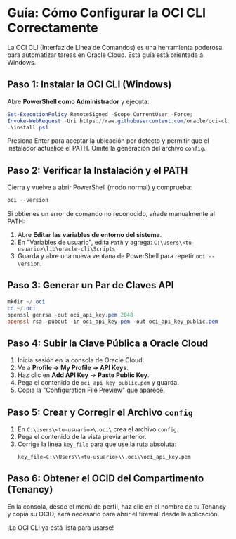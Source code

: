 # Guía: Cómo Configurar la OCI CLI Correctamente

La OCI CLI (Interfaz de Línea de Comandos) es una herramienta poderosa para automatizar tareas en Oracle Cloud. Esta guía está orientada a Windows.

## Paso 1: Instalar la OCI CLI (Windows)

Abre **PowerShell como Administrador** y ejecuta:

```powershell
Set-ExecutionPolicy RemoteSigned -Scope CurrentUser -Force;
Invoke-WebRequest -Uri https://raw.githubusercontent.com/oracle/oci-cli/master/scripts/install/install.ps1 -OutFile install.ps1;
.\install.ps1
```
Presiona Enter para aceptar la ubicación por defecto y permitir que el instalador actualice el PATH. Omite la generación del archivo `config`.

## Paso 2: Verificar la Instalación y el PATH

Cierra y vuelve a abrir PowerShell (modo normal) y comprueba:

```powershell
oci --version
```
Si obtienes un error de comando no reconocido, añade manualmente al PATH:

1. Abre **Editar las variables de entorno del sistema**.
2. En "Variables de usuario", edita `Path` y agrega:
   `C:\Users\<tu-usuario>\lib\oracle-cli\Scripts`
3. Guarda y abre una nueva ventana de PowerShell para repetir `oci --version`.

## Paso 3: Generar un Par de Claves API

```powershell
mkdir ~/.oci
cd ~/.oci
openssl genrsa -out oci_api_key.pem 2048
openssl rsa -pubout -in oci_api_key.pem -out oci_api_key_public.pem
```

## Paso 4: Subir la Clave Pública a Oracle Cloud

1. Inicia sesión en la consola de Oracle Cloud.
2. Ve a **Profile → My Profile → API Keys**.
3. Haz clic en **Add API Key** → **Paste Public Key**.
4. Pega el contenido de `oci_api_key_public.pem` y guarda.
5. Copia la "Configuration File Preview" que aparece.

## Paso 5: Crear y Corregir el Archivo `config`

1. En `C:\Users\<tu-usuario>\.oci\` crea el archivo `config`.
2. Pega el contenido de la vista previa anterior.
3. Corrige la línea `key_file` para que use la ruta absoluta:
   ```
   key_file=C:\\Users\\<tu-usuario>\\.oci\\oci_api_key.pem
   ```

## Paso 6: Obtener el OCID del Compartimento (Tenancy)

En la consola, desde el menú de perfil, haz clic en el nombre de tu Tenancy y copia su OCID; será necesario para abrir el firewall desde la aplicación.

¡La OCI CLI ya está lista para usarse!
